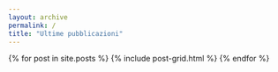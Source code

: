 ```yaml
---
layout: archive
permalink: /
title: "Ultime pubblicazioni"
---
```


<div class="tiles">
{% for post in site.posts %}
	{% include post-grid.html %}
{% endfor %}
</div><!-- /.tiles -->
